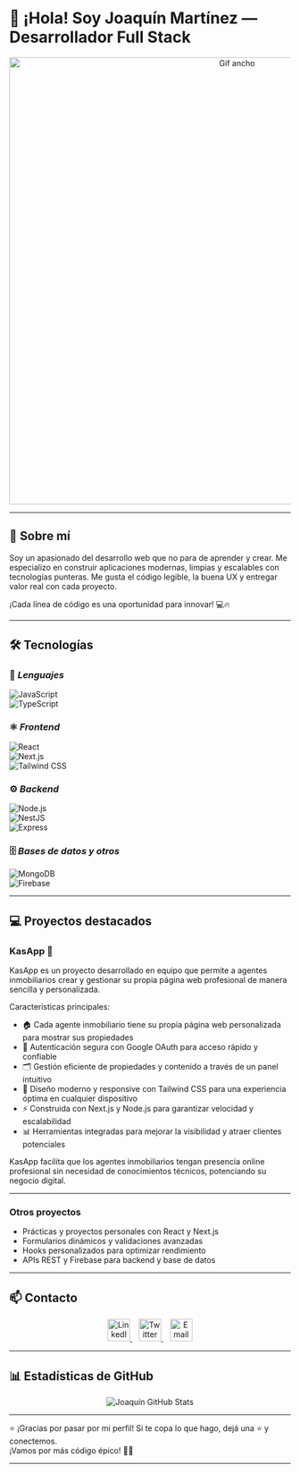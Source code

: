 # 👋 ¡Hola! Soy **Joaquín Martínez** — Desarrollador Full Stack

<p align="center">
  <a href="https://giphy.com/gifs/animation-horror-illustration-26BRG5uaOpR55bjvq" target="_blank" rel="noopener noreferrer">
    <img src="https://media.giphy.com/media/26BRG5uaOpR55bjvq/giphy.gif" alt="Gif ancho" width="800" />
  </a>
</p>

---

## 🚀 Sobre mí

Soy un apasionado del desarrollo web que no para de aprender y crear. Me especializo en construir aplicaciones modernas, limpias y escalables con tecnologías punteras. Me gusta el código legible, la buena UX y entregar valor real con cada proyecto.

¡Cada línea de código es una oportunidad para innovar! 💻🔥

---

## 🛠️ Tecnologías

### 🔷 *Lenguajes*  
![JavaScript](https://img.shields.io/badge/JavaScript-F7DF1E?style=for-the-badge&logo=javascript&logoColor=000)  
![TypeScript](https://img.shields.io/badge/TypeScript-3178C6?style=for-the-badge&logo=typescript&logoColor=fff)

### ⚛️ *Frontend*  
![React](https://img.shields.io/badge/React-61DAFB?style=for-the-badge&logo=react&logoColor=000)  
![Next.js](https://img.shields.io/badge/Next.js-000000?style=for-the-badge&logo=nextdotjs&logoColor=fff)  
![Tailwind CSS](https://img.shields.io/badge/Tailwind_CSS-06B6D4?style=for-the-badge&logo=tailwind-css&logoColor=fff)

### ⚙️ *Backend*  
![Node.js](https://img.shields.io/badge/Node.js-339933?style=for-the-badge&logo=nodedotjs&logoColor=fff)  
![NestJS](https://img.shields.io/badge/NestJS-E0234E?style=for-the-badge&logo=nestjs&logoColor=fff)  
![Express](https://img.shields.io/badge/Express-000000?style=for-the-badge&logo=express&logoColor=fff)

### 🗄️ *Bases de datos y otros*  
![MongoDB](https://img.shields.io/badge/MongoDB-47A248?style=for-the-badge&logo=mongodb&logoColor=fff)  
![Firebase](https://img.shields.io/badge/Firebase-FFCA28?style=for-the-badge&logo=firebase&logoColor=000)

---

## 💻 Proyectos destacados

### KasApp 📲

KasApp es un proyecto desarrollado en equipo que permite a agentes inmobiliarios crear y gestionar su propia página web profesional de manera sencilla y personalizada.

Características principales:

- 🏠 Cada agente inmobiliario tiene su propia página web personalizada para mostrar sus propiedades  
- 🔐 Autenticación segura con Google OAuth para acceso rápido y confiable  
- 🗂️ Gestión eficiente de propiedades y contenido a través de un panel intuitivo  
- 🎨 Diseño moderno y responsive con Tailwind CSS para una experiencia óptima en cualquier dispositivo  
- ⚡ Construida con Next.js y Node.js para garantizar velocidad y escalabilidad  
- 📊 Herramientas integradas para mejorar la visibilidad y atraer clientes potenciales  

KasApp facilita que los agentes inmobiliarios tengan presencia online profesional sin necesidad de conocimientos técnicos, potenciando su negocio digital.

---

### Otros proyectos

- Prácticas y proyectos personales con React y Next.js  
- Formularios dinámicos y validaciones avanzadas  
- Hooks personalizados para optimizar rendimiento  
- APIs REST y Firebase para backend y base de datos  

---

## 📫 Contacto

<p align="center">
  <a href="https://linkedin.com/in/joaquin-martinez" target="_blank" rel="noopener noreferrer" title="LinkedIn">
    <img src="https://cdn.jsdelivr.net/npm/simple-icons@v9/icons/linkedin.svg" alt="LinkedIn" width="40" height="40" />
  </a>&nbsp;&nbsp;
  <a href="https://twitter.com/joaquinmart" target="_blank" rel="noopener noreferrer" title="Twitter">
    <img src="https://cdn.jsdelivr.net/npm/simple-icons@v9/icons/twitter.svg" alt="Twitter" width="40" height="40" />
  </a>&nbsp;&nbsp;
  <a href="mailto:joaquin.email@example.com" target="_blank" rel="noopener noreferrer" title="Email">
    <img src="https://cdn.jsdelivr.net/npm/simple-icons@v9/icons/gmail.svg" alt="Email" width="40" height="40" />
  </a>
</p>

---

## 📊 Estadísticas de GitHub

<p align="center">
  <img src="https://github-readme-stats.vercel.app/api?username=joaquinmartinez&show_icons=true&theme=radical" alt="Joaquín GitHub Stats" />
</p>

---

⭐ ¡Gracias por pasar por mi perfil! Si te copa lo que hago, dejá una ⭐ y conectemos.  
¡Vamos por más código épico! 🚀🔥

---

<!-- Cambia el mail y el username en el stats a tu usuario real antes de subir -->
